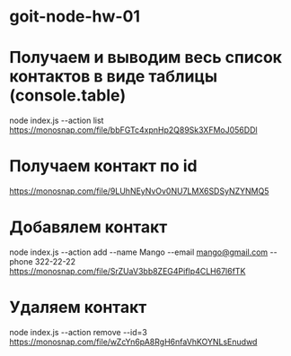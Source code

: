 # goit-node-hw-01

# Получаем и выводим весь список контактов в виде таблицы (console.table)
node index.js --action list
https://monosnap.com/file/bbFGTc4xpnHp2Q89Sk3XFMoJ056DDl

# Получаем контакт по id

https://monosnap.com/file/9LUhNEyNvOv0NU7LMX6SDSyNZYNMQ5

# Добавялем контакт
node index.js --action add --name Mango --email mango@gmail.com --phone 322-22-22
https://monosnap.com/file/SrZUaV3bb8ZEG4PifIp4CLH67l6fTK

# Удаляем контакт
node index.js --action remove --id=3
https://monosnap.com/file/wZcYn6pA8RgH6nfaVhKOYNLsEnudwd